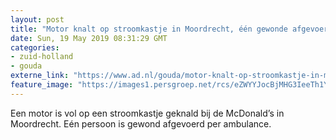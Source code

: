 ```yaml
---
layout: post
title: "Motor knalt op stroomkastje in Moordrecht, één gewonde afgevoerd"
date: Sun, 19 May 2019 08:31:29 GMT
categories: 
- zuid-holland 
- gouda 
externe_link: "https://www.ad.nl/gouda/motor-knalt-op-stroomkastje-in-moordrecht-een-gewonde-afgevoerd~a336bb75/"
feature_image: "https://images1.persgroep.net/rcs/eZWYYJocBjMHG3IeeTh1YhjaSRk/diocontent/148737161/_fitwidth/400/?appId=21791a8992982cd8da851550a453bd7f&quality=0.7"
---
```


Een motor is vol op een stroomkastje geknald bij de McDonald’s in Moordrecht. Eén persoon is gewond afgevoerd per ambulance.
